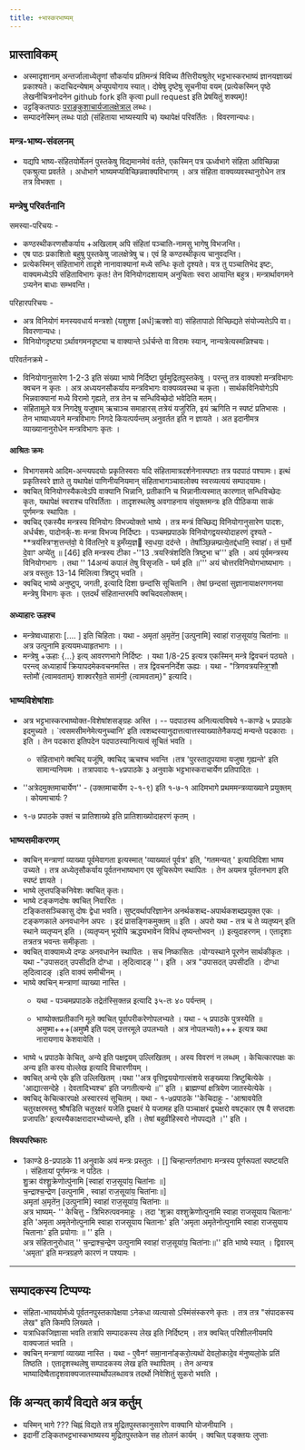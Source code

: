 ```yaml
---
title: +भास्करभाष्यम्
---
```


##  प्रास्ताविकम्
- अस्मादृशानाम् अन्तर्जालाध्येतॄणां सौकर्याय प्रतिमन्त्रं विविच्य तैत्तिरीयश्रुतेर् भट्टभास्करभाष्यं ज्ञानयज्ञाख्यं प्रकाश्यते। कदाचिदन्येषाम् अप्युपयोगाय स्यात्। दोषेषु दृष्टेषु सूचनीया वयम् (प्रत्येकस्मिन् पृष्ठे लेखनीचित्रनोदनेन github fork इति कृत्वा pull request इति प्रेषयितुं शक्यम्)!
- उट्टङ्कितपाठः [पराङ्कुशाचार्यजालक्षेत्राल्](http://parankusan.cloudapp.net/Integrated/Login.aspx) लब्धः।
- सम्पादनेस्मिन् लब्धः पाठो (संहिताया भाष्यस्यापि च) यथापेक्षं परिवर्तितः । विवरणान्यधः।

### मन्त्र-भाष्य-संवलनम्
- यद्यपि भाष्य-संहितयोर्मेलनं पुस्तकेषु विद्यमानमेवं वर्तते, एकस्मिन् पत्र ऊर्ध्वभागे संहिता अविच्छिन्ना एकश्रुत्या प्रवर्तते । अधोभागे भाष्यमप्यविच्छिन्नवाक्यविभागम् । अत्र संहिता वाक्यव्यवस्थानुरोधेन तत्र तत्र विभक्ता ।

### मन्त्रेषु परिवर्तनानि
समस्या-परिचयः -

- कण्ठस्थीकरणसौकर्याय +अखिलाम् अपि संहितां पञ्चाति-नामसु भागेषु विभजन्ति।   
- एष पाठः प्रकाशितो बहुषु पुस्तकेषु जालक्षेत्रेषु च। एवं हि कण्ठस्थीकृत्य चानुवदन्ति।
- प्रत्येकस्मिन् संहिताभागे तादृशे नानावाक्यानां मध्ये सन्धिः कृतो दृश्यते। यत्र तु पञ्चातिभेद इष्टः, वाक्यमध्येऽपि संहिताविभागः कृतः! तेन विनियोगदशायाम् अनुचिताः स्वरा आयान्ति बहुत्र। मन्त्रार्थावगमने ऽप्यनेन बाधाः सम्भवन्ति।

परिहारपरिचयः -

- अत्र विनियोगं मनस्यवधार्य मन्त्रशो (यशुश्श [अर्ध]ऋक्शो वा) संहितापाठो विच्छिद्यते संयोज्यतेऽपि वा। विवरणान्यधः।
- विनियोगदृष्ट्या ऽर्थावगमनदृष्ट्या च वाक्यान्ते ऽर्धर्चन्ते वा विरामः स्यान्, नान्यत्रेत्यस्मन्निश्चयः।

परिवर्तनक्रमे -

- विनियोगानुसारेण 1-2-3 इति संख्या भाष्ये निर्दिष्टा पूर्वमुद्रितपुस्तकेषु । परन्तु तत्र वाक्यशो मन्त्रविभागः क्वचन न कृतः । अत्र अध्ययनसौकर्याय मन्त्रविभागः वाक्यव्यवस्था च कृता । सार्थकविनियोगेऽपि भिन्नवाक्यानां मध्ये विरामो गृह्यते, तत्र तेन च सन्धिविच्छेदो भवेदिति मतम्।
- संहितामूले यत्र निगदेषु यजुषाम् ऋचाञ्च समाहारस् तत्रेयं यजुरिति, इयं ऋगिति न स्पष्टं प्रतिभासः । तेन भाष्याध्ययने मन्त्रविभागः निगदे कियत्पर्यन्तम् अनुवर्तत इति न ज्ञायते । अत इदानीमत्र व्याख्यानानुरोधेन मन्त्रविभागः कृतः ।

####  आश्रितः क्रमः  
- विभागसमये आदिम-अन्त्यपदयोः प्रकृतिस्वराः यदि संहितामात्रदर्शनेनास्पष्टाः तत्र पदपाठं पश्यामः। इत्थं प्रकृतिस्वरे ज्ञाते तु यथापेक्षं पाणिनीयनियमान् संहिताभागञ्चावलोक्य स्वरव्यत्ययं सम्पादयामः।
- क्वचित् विनियोगस्यैकत्वेऽपि वाक्यानि भिन्नानि, प्रतीकानि च भिन्नानीत्यस्मात् कारणात् सन्धिविच्छेदः कृतः, यथापेक्षं स्वराश्च परिवर्तिताः । तादृशस्थलेषु अवगाहनाय संयुक्तमन्त्रः इति पीठिकया साकं पूर्णमन्त्रः स्थापितः ।
- क्वचिद् एकस्यैव मन्त्रस्य विनियोगः विभज्योक्तो भाष्ये । तत्र मन्त्रं विच्छिद्य विनियोगानुसारेण पादशः, अर्धर्चशः, पादोनर्क्-शः मन्त्रा विभज्य निर्दिष्टाः । पञ्चमप्रपाठके विनियोगद्वयस्योदाहरणं दृश्यते - **त्रय॑स्त्रिꣳश॒त्तन्त॑वो॒ ये वि॑तत्नि॒रे य इ॒मँय्य॒ज्ञ स्व॒धया॒ दद॑न्ते । तेषा᳚ञ्छि॒न्नम्प्रत्ये॒तद्द॑धामि॒ स्वाहा॑। तं घ॒र्मो दे॒वाꣳ अप्ये॑तु  ॥ [46] इति मन्त्रस्य टीका -''13 .त्रयस्त्रिंशदिति त्रिष्टुभा च''' इति । अयं पूर्वमन्त्रस्य विनियोगभागः । तथा '' 14अन्यं कपालं तेषु विसृजति - घर्म इति ॥''' अयं चोत्तरविनियोगभाष्यभागः । अत्र वस्तुतः 13-14 मिलित्वा त्रिष्टुप् भवति ।
- क्वचिद् भाष्ये अनुष्टुप्, जगती, इत्यादि दिशा छन्दांसि सूचितानि । तेषां छन्दसां सुज्ञानायाक्षरगणनया मन्त्रेषु विभागः कृतः । एतदर्थं संहितान्तरमपि क्वचिदवलोक्तम्।

#### अध्याहारः ऊहश्च
- मन्त्रेष्वध्याहाराः [.... ] इति चिहिताः। यथा - अमृता॑ अ॒मृते॑न॒ [उत्पुनामि] स्वाहा॑ राज॒सूया॑य॒ चिता॑नाः  ॥ अत्र उत्पुनामि इत्ययमध्याहृतभागः ।।
- मन्त्रेषु +ऊहाः  {...} इत्य् आवरणभागे निर्दिष्टः । यथा 1/8-25 इत्यत्र एकस्मिन् मन्त्रे द्विवचनं पठ्यते । परन्त्व् अध्याहार्यं क्रियापदमेकवचनमस्ति । तत्र द्विवचननिर्देश ऊह्यः । यथा - "त्रिणवत्रयस्त्रि॒ꣳ॒शौ स्तोमौ॑ {त्वामवताम्} शाक्वररैव॒ते साम॑नी॒ {त्वामवताम्}"   इत्यादि।
### भाष्यविशेषांशाः
- अत्र भट्टभास्करभाष्योक्त-विशेषांशसङ्ग्रहः अस्ति ।
   -- पदपाठस्य अनित्यत्वविषये १-काण्डे ५ प्रपाठके इदमुच्यते । `त्वसमसीमनेमेत्यनुच्चानि' इति त्वशब्दस्यानुदात्तत्वात्तस्याख्यातेनैकपद्यं मन्यन्ते पदकाराः । इति । तेन पदकारा इतिपदेन पदपाठस्यानित्यत्वं सूचितं भवति ।

   - संहिताभागे क्वचिद् यजूंषि, क्वचिद् ऋचश्च भवन्ति ।तत्र 'पुरस्तादुपयामा यजुषा गृह्यन्ते' इति सामान्यनियमः । तत्रापवादः १-४प्रपाठके ३ अनुवाके भट्टभास्कराचार्येण प्रतिपादितः ।

 - ''अत्रेदमुक्तमाचार्येण''  - (उक्तमाचार्येण २-१-९) इति १-७-१ आदिमभागे प्रथममन्त्रव्याख्याने प्रयुक्तम् । कोयमाचार्यः ?


 - १-७ प्रपाठके उक्तं च प्रातिशाख्ये  इति प्रातिशाख्योदाहरणं कृतम् ।

### भाष्यसमीकरणम्
-  क्वचिन् मन्त्राणां व्याख्या पूर्वमेवागता इत्यस्मात् 'व्याख्यातं पूर्वत्र' इति, 'गतमन्यत् ' इत्यादिदिशा भाष्य उच्यते । तत्र अध्येतृसौकर्याय पूर्वतनभाष्यभाग एव सूचिरूपेण स्थापितः । तेन अयमत्र पूर्वतनभाग इति स्पष्टं ज्ञायते ।
- भाष्ये लुप्तपङ्किनिवेशः क्वचित् कृतः।
- भाष्ये टङ्कणदोषः क्वचित् निवारितः ।  
टङ्कितसञ्चिकासु दोषः द्वेधा भवति। सुष्ट्वर्थापरिज्ञानेन  अनर्थकशब्द-अपार्थकशब्दप्रयुक्त एकः । टङ्कणकाले अनवधानेन अपरः । इदं प्रासङ्गिकमुक्तम् ॥ इति । अपरो यथा - तत्र च ते व्यतृष्यन् इति स्थाने व्यतृप्यन् इति ।
(व्यतृप्यन् भूयोपि ऋद्ध्यभावेन विविधं तृष्यन्तोभवन् ।) इत्युदाहरणम्  । एतादृशाः तत्रतत्र भवन्तः समीकृताः ।
- क्वचित् वाक्यामध्ये दण्डः अनवधानेन स्थापितः । सच निष्कासितः ।योग्यस्थाने पूरणेन सार्थकीकृतः । यथा -"उपासदत् उपसीदति दोग्धा । ऌदित्वादङ् ''। इति । अत्र
"उपासदत् उपसीदति । दोग्धा   ऌदित्वादङ्  ।इति  वाक्यं समीचीनम् ।
- भाष्ये क्वचिन् मन्त्राणां व्याख्या नास्ति ।
  - यथा - पञ्चमप्रपाठके  तद्रेत॑स्सि॒क्तन्न इत्यादि ३५-तः ४० पर्यन्तम् ।

  - भाष्योक्तप्रतीकानि  मूले क्वचित्  पूर्वापरीकरेणोपलभ्यते । यथा - ५ प्रपाठके
पुत्रस्येति ॥ अमुष्मा+++(अमुष्मै इति पदम्  उत्तरमूले उपलभ्यते । अत्र नोपलभ्यते)+++ इत्यत्र यथा नारायणाय केशवायेति ।
-  भाष्ये  ५ प्रपाठकेे केचित्, अन्ये इति पक्षद्वयम् उल्लिखितम् । अस्य विवरणं न लब्धम् । केचित्कारपक्षः कः अन्य इति कस्य वोल्लेख इत्यादि विचारणीयम् ।
  - क्वचित् अन्ये एके इति उल्लिखितम् ।यथा ''अत्र वृत्तिद्वययोगात्संशये सङ्ख्यया त्रिष्टुबित्येके । 'आद्यात्सन्देहे । देवतादिभ्यश्च' इति जगतीत्यन्ये ॥'' इति ।
   ब्राह्मण्यां क्षत्रियेण जातस्येत्येके ।
  - क्वचिद् केचित्कारपक्षे अस्वारस्यं सूचितम् । यथा - १-७प्रपाठके ''केचिदाहुः - 'आश्रावयेति चतुरक्षरमस्तु श्रौषडिति चतुरक्षरं यजेति द्व्यक्षरं ये यजामह इति पञ्चाक्षरं द्व्यक्षरो वषट्कार एष वै सप्तदशः प्रजापतिः' इत्यस्यैकाक्षरादारभ्योच्यन्ते, इति । तेषां बहुव्रीहिस्वरो नोपपद्यते ।'' इति ।

#### विषयपरिष्कारः  

-  1काण्डे 8-प्रपाठके 11 अनुवाके अयं मन्त्रः प्रस्तुतः । [] चिन्हान्तर्गतभागः मन्त्रस्य पूर्णरूपतां स्पष्टयति । संहितायां पूर्णमन्त्रः न पठितः ।      
 शु॒क्रा व॑श्शु॒क्रेणोत्पु॑नामि [स्वाहा॑ राज॒सूया॑य॒ चिता॑नाः  ॥]          
 च॒न्द्राश्च॒न्द्रेण [उत्पुनामि , स्वाहा॑ राज॒सूया॑य॒ चिता॑नाः॥]     
 अमृता॑ अ॒मृते॑न॒ [उत्पुनामि] स्वाहा॑ राज॒सूया॑य॒ चिता॑नाः  ॥      
 अत्र भाष्यम्- '' केचित्तु - त्रिभिरुत्पवनमाहुः । तदा 'शुक्रा वश्शुक्रेणोत्पुनामि स्वाहा राजसूयाय चितानाः' इति 'अमृता अमृतेनोत्पुनामि स्वाहा राजसूयाय चितानाः' इति 'अमृता अमृतेनोत्पुनामि स्वाहा राजसुयाय चितानाः' इति प्रयोगाः ॥ '' इति ।    
  अत्र संहितानुरोधात् '' च॒न्द्राश्च॒न्द्रेण उत्पुनामि स्वाहा॑ राज॒सूया॑य॒ चिता॑नाः॥'' इति भाष्ये स्यात् । द्विवारम् 'अमृता' इति मन्त्रग्रहणे कारणं न पश्यामः ।

________
## सम्पादकस्य टिप्पण्यः  
- संहिता-भाष्ययोर्मध्ये पूर्वतनपुस्तकापेक्षया ऽनेकधा व्यत्यासो ऽस्मिंसंस्करणे कृतः । तत्र तत्र "संपादकस्य लेख" इति किमपि लिख्यते ।
- यत्राधिकजिज्ञासा भवति तत्रापि सम्पादकस्य लेख इति निर्दिष्टम् । तत्र क्वचित् परिशीलनीयमपि वाक्यजातं भवति ।
-  क्वचिन् मन्त्राणां व्याख्या नास्ति ।  यथा - ए॒वैनꣳ॑ समा॒नाना᳚ङ्करो॒त्यथो॑ देवलो॒कादे॒व म॑नुष्यलो॒के प्रति॑ तिष्ठति   । एतादृशस्थलेषु सम्पादकस्य लेख इति स्थापितम् । तेन अन्यत्र भाष्यादिष्वैतादृशवाक्यजातस्यार्थोपलब्धावत्र तदर्थो निवेशितुं सुकरो भवति ।

## किं अन्यत् कार्यं विद्यते अत्र कर्तुम्
- यस्मिन् भागे ??? चिह्नं  विद्यते तत्र मुद्रितपुस्तकानुसारेण वाक्यानि योजनीयानि ।
- इदानीं टङ्कितभट्टभास्कभाष्यस्य मुद्रितपुस्तकेन सह तोलनं कार्यम् । क्वचित् पङ्क्तयः लुप्ताः
